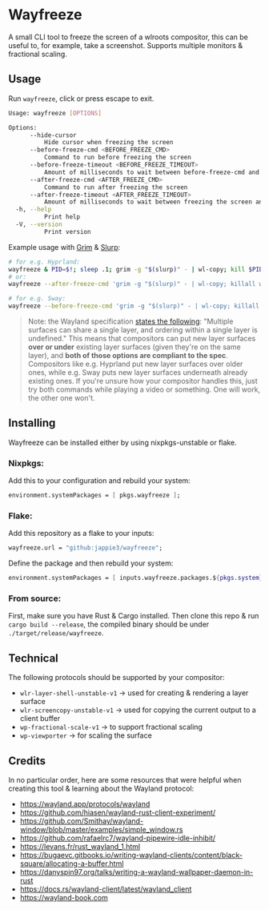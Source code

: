 # Wayfreeze

A small CLI tool to freeze the screen of a wlroots compositor, this can be useful to, for example, take a screenshot. Supports multiple monitors & fractional scaling.

## Usage

Run `wayfreeze`, click or press escape to exit.

```bash
Usage: wayfreeze [OPTIONS]

Options:
      --hide-cursor
          Hide cursor when freezing the screen
      --before-freeze-cmd <BEFORE_FREEZE_CMD>
          Command to run before freezing the screen
      --before-freeze-timeout <BEFORE_FREEZE_TIMEOUT>
          Amount of milliseconds to wait between before-freeze-cmd and freezing the screen
      --after-freeze-cmd <AFTER_FREEZE_CMD>
          Command to run after freezing the screen
      --after-freeze-timeout <AFTER_FREEZE_TIMEOUT>
          Amount of milliseconds to wait between freezing the screen and running after-freeze-cmd
  -h, --help
          Print help
  -V, --version
          Print version
```

Example usage with [Grim](https://git.sr.ht/~emersion/grim) & [Slurp](https://github.com/emersion/slurp):

```bash
# for e.g. Hyprland:
wayfreeze & PID=$!; sleep .1; grim -g "$(slurp)" - | wl-copy; kill $PID
# or:
wayfreeze --after-freeze-cmd 'grim -g "$(slurp)" - | wl-copy; killall wayfreeze'

# for e.g. Sway:
wayfreeze --before-freeze-cmd 'grim -g "$(slurp)" - | wl-copy; killall wayfreeze' --before-freeze-timeout 10"
```

> Note: the Wayland specification [states the following](https://wayland.app/protocols/wlr-layer-shell-unstable-v1#zwlr_layer_shell_v1:enum:layer): "Multiple surfaces can share a single layer, and ordering within a single layer is undefined." This means that compositors can put new layer surfaces **over or under** existing layer surfaces (given they're on the same layer), and **both of those options are compliant to the spec**. Compositors like e.g. Hyprland put new layer surfaces over older ones, while e.g. Sway puts new layer surfaces underneath already existing ones. If you're unsure how your compositor handles this, just try both commands while playing a video or something. One will work, the other one won't.

## Installing

Wayfreeze can be installed either by using nixpkgs-unstable or flake.

### Nixpkgs:

Add this to your configuration and rebuild your system:

```nix
environment.systemPackages = [ pkgs.wayfreeze ];
```

### Flake:

Add this repository as a flake to your inputs:

```nix
wayfreeze.url = "github:jappie3/wayfreeze";
```

Define the package and then rebuild your system:

```nix
environment.systemPackages = [ inputs.wayfreeze.packages.${pkgs.system}.wayfreeze ];
```

### From source:

First, make sure you have Rust & Cargo installed. Then clone this repo & run `cargo build --release`, the compiled binary should be under `./target/release/wayfreeze`.

## Technical

The following protocols should be supported by your compositor:

- `wlr-layer-shell-unstable-v1` -> used for creating & rendering a layer surface
- `wlr-screencopy-unstable-v1` -> used for copying the current output to a client buffer
- `wp-fractional-scale-v1` -> to support fractional scaling
- `wp-viewporter` -> for scaling the surface

## Credits

In no particular order, here are some resources that were helpful when creating this tool & learning about the Wayland protocol:

- https://wayland.app/protocols/wayland
- https://github.com/hiasen/wayland-rust-client-experiment/
- https://github.com/Smithay/wayland-window/blob/master/examples/simple_window.rs
- https://github.com/rafaelrc7/wayland-pipewire-idle-inhibit/
- https://levans.fr/rust_wayland_1.html
- https://bugaevc.gitbooks.io/writing-wayland-clients/content/black-square/allocating-a-buffer.html
- https://danyspin97.org/talks/writing-a-wayland-wallpaper-daemon-in-rust
- https://docs.rs/wayland-client/latest/wayland_client
- https://wayland-book.com
